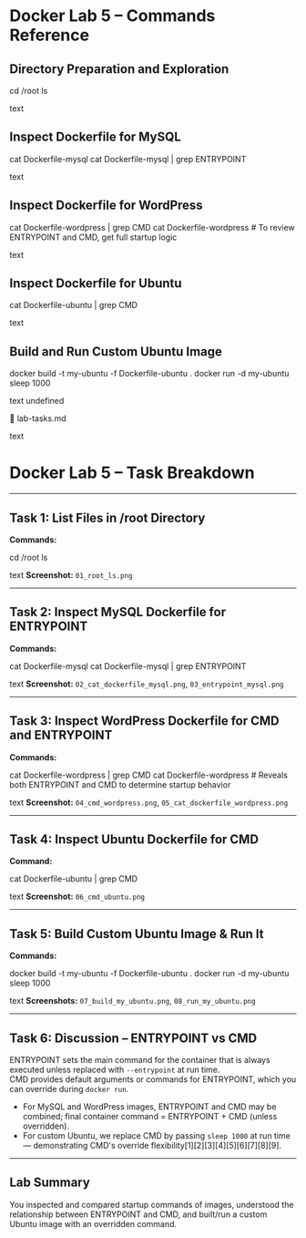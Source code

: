 # Docker Lab 5 – Commands Reference

## Directory Preparation and Exploration

cd /root
ls

text

## Inspect Dockerfile for MySQL

cat Dockerfile-mysql
cat Dockerfile-mysql | grep ENTRYPOINT

text

## Inspect Dockerfile for WordPress

cat Dockerfile-wordpress | grep CMD
cat Dockerfile-wordpress # To review ENTRYPOINT and CMD, get full startup logic

text

## Inspect Dockerfile for Ubuntu

cat Dockerfile-ubuntu | grep CMD

text

## Build and Run Custom Ubuntu Image

docker build -t my-ubuntu -f Dockerfile-ubuntu .
docker run -d my-ubuntu sleep 1000

text
undefined

📄 lab-tasks.md

text
# Docker Lab 5 – Task Breakdown

---

## Task 1: List Files in /root Directory
**Commands:**

cd /root
ls

text
**Screenshot:** `01_root_ls.png`

---

## Task 2: Inspect MySQL Dockerfile for ENTRYPOINT
**Commands:**

cat Dockerfile-mysql
cat Dockerfile-mysql | grep ENTRYPOINT

text
**Screenshot:** `02_cat_dockerfile_mysql.png`, `03_entrypoint_mysql.png`

---

## Task 3: Inspect WordPress Dockerfile for CMD and ENTRYPOINT
**Commands:**

cat Dockerfile-wordpress | grep CMD
cat Dockerfile-wordpress # Reveals both ENTRYPOINT and CMD to determine startup behavior

text
**Screenshot:** `04_cmd_wordpress.png`, `05_cat_dockerfile_wordpress.png`

---

## Task 4: Inspect Ubuntu Dockerfile for CMD
**Command:**

cat Dockerfile-ubuntu | grep CMD

text
**Screenshot:** `06_cmd_ubuntu.png`

---

## Task 5: Build Custom Ubuntu Image & Run It
**Commands:**

docker build -t my-ubuntu -f Dockerfile-ubuntu .
docker run -d my-ubuntu sleep 1000

text
**Screenshots:** `07_build_my_ubuntu.png`, `08_run_my_ubuntu.png`

---

## Task 6: Discussion – ENTRYPOINT vs CMD

ENTRYPOINT sets the main command for the container that is always executed unless replaced with `--entrypoint` at run time.  
CMD provides default arguments or commands for ENTRYPOINT, which you can override during `docker run`.

- For MySQL and WordPress images, ENTRYPOINT and CMD may be combined; final container command = ENTRYPOINT + CMD (unless overridden).
- For custom Ubuntu, we replace CMD by passing `sleep 1000` at run time — demonstrating CMD's override flexibility[1][2][3][4][5][6][7][8][9].

---

## Lab Summary
You inspected and compared startup commands of images, understood the relationship between ENTRYPOINT and CMD, and built/run a custom Ubuntu image with an overridden command.